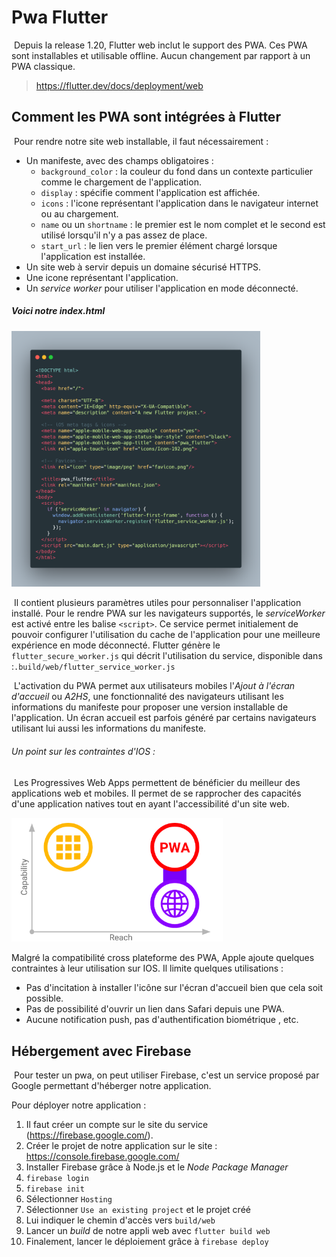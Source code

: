 # Pwa Flutter 

​	Depuis la release 1.20, Flutter web inclut le support des PWA. Ces PWA sont installables et utilisable offline. Aucun changement par rapport à un PWA classique.

> https://flutter.dev/docs/deployment/web

## Comment les PWA sont intégrées à Flutter

​	Pour rendre notre site web installable, il faut nécessairement :

- Un manifeste, avec des champs obligatoires :	
  - `background_color` : la couleur du fond dans un contexte particulier comme le chargement de l'application.
  - `display` : spécifie comment l'application est affichée.
  - `icons` : l'icone représentant l'application dans le navigateur internet ou au chargement.
  - `name` ou un `shortname` : le premier est le nom complet et le second est utilisé lorsqu'il n'y a pas assez de place.
  - `start_url` : le lien vers le premier élément chargé lorsque l'application est installée.
- Un site web à servir depuis un domaine sécurisé HTTPS.
- Une icone représentant l'application. 
- Un *service worker* pour utiliser l'application en mode déconnecté.

##### Voici notre index.html

<img src="doc/manifest.png" alt="manifest" style="zoom: 40%;" />

​	Il contient plusieurs paramètres utiles pour personnaliser l'application installé. Pour le rendre PWA sur les navigateurs supportés, le *serviceWorker* est activé entre les balise `<script>`. Ce service permet initialement de pouvoir configurer l'utilisation du cache de l'application pour une meilleure expérience en mode déconnecté. Flutter génère le `flutter_secure_worker.js` qui décrit l'utilisation du service, disponible dans :`.build/web/flutter_service_worker.js`

​	L'activation du PWA permet aux utilisateurs mobiles l'*Ajout à l'écran d'accueil* ou *A2HS*, une fonctionnalité des navigateurs utilisant les informations du manifeste pour proposer une version installable de l'application. Un écran accueil est parfois généré par certains navigateurs utilisant lui aussi les informations du manifeste.

###### Un point sur les contraintes d'IOS :

​	Les Progressives Web Apps permettent de bénéficier du meilleur des applications web et mobiles. Il permet de se rapprocher des capacités d'une application natives tout en ayant l'accessibilité d'un site web.

<img src="doc/capacityandreach.png" alt="capacityandreach" style="zoom:33%;" />

Malgré la compatibilité cross plateforme des PWA, Apple ajoute quelques contraintes à leur utilisation sur IOS. Il limite quelques utilisations :

- Pas d'incitation à installer l'icône sur l'écran d'accueil bien que cela soit possible.
- Pas de possibilité d'ouvrir un lien dans Safari depuis une PWA.
- Aucune notification push, pas d'authentification biométrique , etc.

## Hébergement avec Firebase

​	Pour tester un pwa, on peut utiliser Firebase, c'est un service proposé par Google permettant d'héberger notre application. 

Pour déployer notre application :

1. Il faut créer un compte sur le site du service (https://firebase.google.com/).
2. Créer le projet de notre application sur le site : https://console.firebase.google.com/
3. Installer Firebase grâce à Node.js et le *Node Package Manager*
4. `firebase login`
5. `firebase init`
6. Sélectionner `Hosting`
7. Sélectionner `Use an existing project` et le projet créé
8. Lui indiquer le chemin d'accès vers `build/web`
9. Lancer un *build* de notre appli web avec `flutter build web`
10. Finalement, lancer le déploiement grâce à `firebase deploy`




